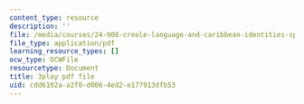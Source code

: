 ```yaml
---
content_type: resource
description: ''
file: /media/courses/24-908-creole-language-and-caribbean-identities-spring-2017/cdd6102aa2f0d0064ed2e177913dfb53_mAhtll45Yz8.pdf
file_type: application/pdf
learning_resource_types: []
ocw_type: OCWFile
resourcetype: Document
title: 3play pdf file
uid: cdd6102a-a2f0-d006-4ed2-e177913dfb53
---
```

